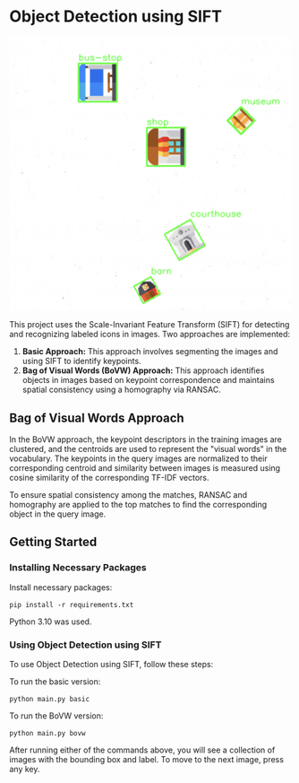 # Object Detection using SIFT

![Example output - object bounding boxes](object_detection.png)

This project uses the Scale-Invariant Feature Transform (SIFT) for detecting and recognizing labeled icons in images. Two approaches are implemented:

1. **Basic Approach:** This approach involves segmenting the images and using SIFT to identify keypoints.
2. **Bag of Visual Words (BoVW) Approach:** This approach identifies objects in images based on keypoint correspondence and maintains spatial consistency using a homography via RANSAC.

## Bag of Visual Words Approach
In the BoVW approach, the keypoint descriptors in the training images are clustered, and the centroids are used to represent the "visual words" in the vocabulary. The keypoints in the query images are normalized to their corresponding centroid and similarity between images is measured using cosine similarity of the corresponding TF-IDF vectors.

To ensure spatial consistency among the matches, RANSAC and homography are applied to the top matches to find the corresponding object in the query image.

## Getting Started

### Installing Necessary Packages

Install necessary packages:
```
pip install -r requirements.txt
```
Python 3.10 was used.

### Using Object Detection using SIFT

To use Object Detection using SIFT, follow these steps:

To run the basic version:
```
python main.py basic
```

To run the BoVW version:
```
python main.py bovw
```

After running either of the commands above, you will see a collection of images with the bounding box and label. To move to the next image, press any key.

